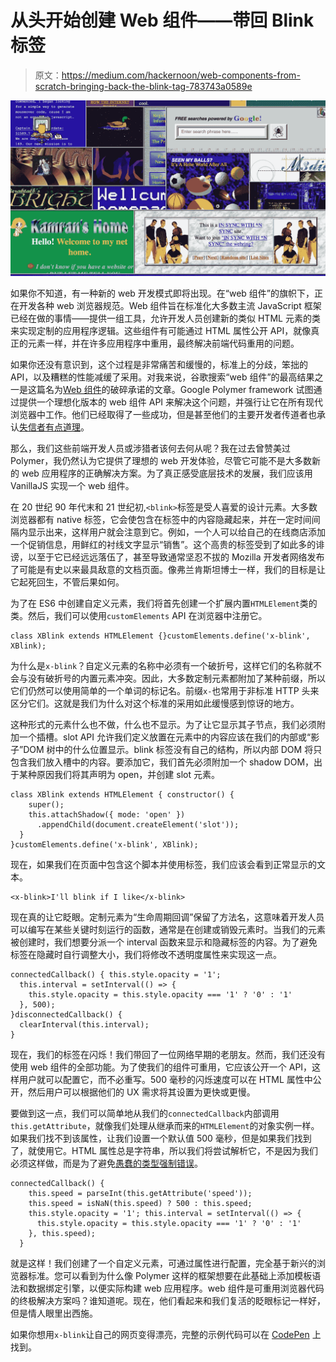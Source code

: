 # 从头开始创建 Web 组件——带回 Blink 标签

> 原文：<https://medium.com/hackernoon/web-components-from-scratch-bringing-back-the-blink-tag-783743a0589e>

![](img/476c633527d1f8200fbdd03e052dee8a.png)

如果你不知道，有一种新的 web 开发模式即将出现。在“web 组件”的旗帜下，正在开发各种 web 浏览器规范。Web 组件旨在标准化大多数主流 JavaScript 框架已经在做的事情——提供一组工具，允许开发人员创建新的类似 HTML 元素的类来实现定制的应用程序逻辑。这些组件有可能通过 HTML 属性公开 API，就像真正的元素一样，并在许多应用程序中重用，最终解决前端代码重用的问题。

如果你还没有意识到，这个过程是非常痛苦和缓慢的，标准上的分歧，笨拙的 API，以及糟糕的性能减缓了采用。对我来说，谷歌搜索“web 组件”的最高结果之一是这篇名为[Web 组件](https://dmitriid.com/blog/2017/03/the-broken-promise-of-web-components/)的破碎承诺的文章。Google Polymer framework 试图通过提供一个理想化版本的 web 组件 API 来解决这个问题，并强行让它在所有现代浏览器中工作。他们已经取得了一些成功，但是甚至他们的主要开发者传道者也承认[失信者有点道理](https://robdodson.me/regarding-the-broken-promise-of-web-components/)。

那么，我们这些前端开发人员或涉猎者该何去何从呢？我在过去曾赞美过 Polymer，我仍然认为它提供了理想的 web 开发体验，尽管它可能不是大多数新的 web 应用程序的正确解决方案。为了真正感受底层技术的发展，我们应该用 VanillaJS 实现一个 web 组件。

在 20 世纪 90 年代末和 21 世纪初,`<blink>`标签是受人喜爱的设计元素。大多数浏览器都有 native 标签，它会使包含在标签中的内容隐藏起来，并在一定时间间隔内显示出来，这样用户就会注意到它。例如，一个人可以给自己的在线商店添加一个促销信息，用鲜红的衬线文字显示“销售”。这个高贵的标签受到了如此多的诽谤，以至于它已经远远落伍了，甚至导致通常坚忍不拔的 Mozilla 开发者网络发布了可能是有史以来最具敌意的文档页面。像弗兰肯斯坦博士一样，我们的目标是让它起死回生，不管后果如何。

为了在 ES6 中创建自定义元素，我们将首先创建一个扩展内置`HTMLElement`类的类。然后，我们可以使用`customElements` API 在浏览器中注册它。

```
class XBlink extends HTMLElement {}customElements.define('x-blink', XBlink);
```

为什么是`x-blink`？自定义元素的名称中必须有一个破折号，这样它们的名称就不会与没有破折号的内置元素冲突。因此，大多数定制元素都附加了某种前缀，所以它们仍然可以使用简单的一个单词的标记名。前缀`x-`也常用于非标准 HTTP 头来区分它们。这就是我们为什么对这个标准的采用如此缓慢感到惊讶的地方。

这种形式的元素什么也不做，什么也不显示。为了让它显示其子节点，我们必须附加一个插槽。slot API 允许我们定义放置在元素中的内容应该在我们的内部或“影子”DOM 树中的什么位置显示。blink 标签没有自己的结构，所以内部 DOM 将只包含我们放入槽中的内容。要添加它，我们首先必须附加一个 shadow DOM，出于某种原因我们将其声明为 open，并创建 slot 元素。

```
class XBlink extends HTMLElement { constructor() {
    super();
    this.attachShadow({ mode: 'open' })
      .appendChild(document.createElement('slot'));
  }
}customElements.define('x-blink', XBlink);
```

现在，如果我们在页面中包含这个脚本并使用标签，我们应该会看到正常显示的文本。

```
<x-blink>I'll blink if I like</x-blink>
```

现在真的让它眨眼。定制元素为“生命周期回调”保留了方法名，这意味着开发人员可以编写在某些关键时刻运行的函数，通常是在创建或销毁元素时。当我们的元素被创建时，我们想要分派一个 interval 函数来显示和隐藏标签的内容。为了避免标签在隐藏时自行调整大小，我们将修改不透明度属性来实现这一点。

```
connectedCallback() { this.style.opacity = '1';
  this.interval = setInterval(() => {
    this.style.opacity = this.style.opacity === '1' ? '0' : '1'
  }, 500);
}disconnectedCallback() {
  clearInterval(this.interval);
}
```

现在，我们的标签在闪烁！我们带回了一位网络早期的老朋友。然而，我们还没有使用 web 组件的全部功能。为了使我们的组件可重用，它应该公开一个 API，这样用户就可以配置它，而不必重写。500 毫秒的闪烁速度可以在 HTML 属性中公开，然后用户可以根据他们的 UX 需求将其设置为更快或更慢。

要做到这一点，我们可以简单地从我们的`connectedCallback`内部调用`this.getAttribute`，就像我们处理从继承而来的`HTMLElement`的对象实例一样。如果我们找不到该属性，让我们设置一个默认值 500 毫秒，但是如果我们找到了，就使用它。HTML 属性总是字符串，所以我们将尝试解析它，不是因为我们必须这样做，而是为了避免[愚蠢的类型强制错误](https://www.youtube.com/watch?v=et8xNAc2ic8)。

```
connectedCallback() {
    this.speed = parseInt(this.getAttribute('speed'));
    this.speed = isNaN(this.speed) ? 500 : this.speed;
    this.style.opacity = '1'; this.interval = setInterval(() => {
      this.style.opacity = this.style.opacity === '1' ? '0' : '1'
    }, this.speed);
  }
```

就是这样！我们创建了一个自定义元素，可通过属性进行配置，完全基于新兴的浏览器标准。您可以看到为什么像 Polymer 这样的框架想要在此基础上添加模板语法和数据绑定引擎，以便实际构建 web 应用程序。web 组件是可重用浏览器代码的终极解决方案吗？谁知道呢。现在，他们看起来和我们复活的眨眼标记一样好，但是情人眼里出西施。

如果你想用`x-blink`让自己的网页变得漂亮，完整的示例代码可以在 [CodePen](https://codepen.io/tmlbl/pen/ddPeYV) 上找到。
